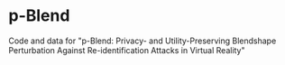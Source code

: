 # p-Blend
Code and data for "p-Blend: Privacy- and Utility-Preserving Blendshape Perturbation Against Re-identification Attacks in Virtual Reality"
